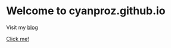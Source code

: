 # Welcome to cyanproz.github.io
Visit my [blog](https://cyanproz.blogspot.com)

[Click me!](https://www.youtube.com/watch?v=dQw4w9WgXcQ)
